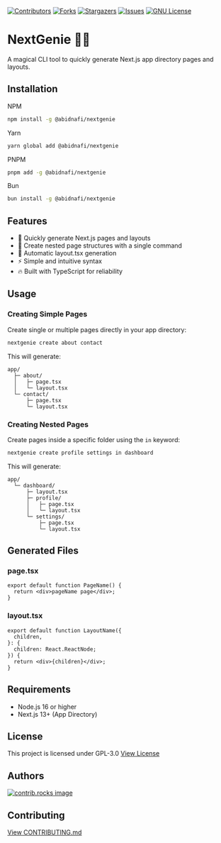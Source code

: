 [![Contributors][contributors-shield]][contributors-url]
[![Forks][forks-shield]][forks-url]
[![Stargazers][stars-shield]][stars-url]
[![Issues][issues-shield]][issues-url]
[![GNU License][license-shield]][license-url]

# NextGenie 🧞‍♂️

A magical CLI tool to quickly generate Next.js app directory pages and layouts.

## Installation

NPM
```bash
npm install -g @abidnafi/nextgenie
```
Yarn
```bash
yarn global add @abidnafi/nextgenie
```
PNPM
```bash
pnpm add -g @abidnafi/nextgenie
```
Bun
```bash
bun install -g @abidnafi/nextgenie
```

## Features

- 🚀 Quickly generate Next.js pages and layouts
- 📁 Create nested page structures with a single command
- 🎯 Automatic layout.tsx generation
- ⚡️ Simple and intuitive syntax
- 🔥 Built with TypeScript for reliability

## Usage

### Creating Simple Pages

Create single or multiple pages directly in your app directory:

```bash
nextgenie create about contact
```

This will generate:

```
app/
  ├─ about/
  │   ├─ page.tsx
  │   └─ layout.tsx
  └─ contact/
      ├─ page.tsx
      └─ layout.tsx
```

### Creating Nested Pages

Create pages inside a specific folder using the `in` keyword:

```bash
nextgenie create profile settings in dashboard
```

This will generate:

```
app/
  └─ dashboard/
      ├─ layout.tsx
      ├─ profile/
      │   ├─ page.tsx
      │   └─ layout.tsx
      └─ settings/
          ├─ page.tsx
          └─ layout.tsx
```

## Generated Files

### page.tsx

```tsx
export default function PageName() {
  return <div>pageName page</div>;
}
```

### layout.tsx

```tsx
export default function LayoutName({
  children,
}: {
  children: React.ReactNode;
}) {
  return <div>{children}</div>;
}
```

## Requirements

- Node.js 16 or higher
- Next.js 13+ (App Directory)

## License
This project is licensed under GPL-3.0 [View License](LICENSE)

## Authors
<a href="https://github.com/MohammedAbidNafi/Next-Genie/graphs/contributors">
  <img src="https://contrib.rocks/image?repo=MohammedAbidNafi/Next-Genie" alt="contrib.rocks image" />
</a>

## Contributing

[View CONTRIBUTING.md](CONTRIBUTING.md)


[contributors-shield]: https://img.shields.io/github/contributors/MohammedAbidNafi/Next-Genie.svg?style=for-the-badge
[contributors-url]: https://github.com/MohammedAbidNafi/Next-Genie/graphs/contributors
[forks-shield]: https://img.shields.io/github/forks/MohammedAbidNafi/Next-Genie.svg?style=for-the-badge
[forks-url]: https://github.com/MohammedAbidNafi/Next-Genie/network/members
[stars-shield]: https://img.shields.io/github/stars/MohammedAbidNafi/Next-Genie.svg?style=for-the-badge
[stars-url]: https://github.com/MohammedAbidNafi/Next-Genie/stargazers
[issues-shield]: https://img.shields.io/github/issues/MohammedAbidNafi/Next-Genie.svg?style=for-the-badge
[issues-url]: https://github.com/MohammedAbidNafi/Next-Genie/issues
[license-shield]: https://img.shields.io/github/license/MohammedAbidNafi/Next-Genie.svg?style=for-the-badge
[license-url]: https://github.com/MohammedAbidNafi/Next-Genie/blob/master/LICENSE.txt
